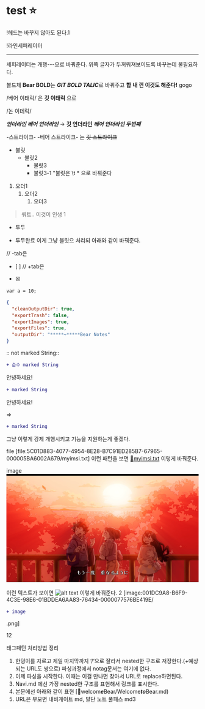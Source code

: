 # test ⭐️
!헤드는 바꾸지 않아도 된다.1

!라인세퍼레이터


---
세퍼레이터는 개행---으로 바꿔준다. 위쪽 글자가 두꺼워져보이도록 바꾸는데 불필요하다.

볼드체
**Bear BOLD**는 ***GIT BOLD TALIC***로 바꿔주고
**합**
**내 껀 이것도 해준다!** gogo

/베어 이태릭/ 은
**깃 이태릭** 으로

/논
이테릭/

***언더라인***
***베어 언더라인*** → ****깃 언더라인**** ***베어 언더라인 두번째***

-스트라이크-
-베어 스트라이크- 는  ~~깃 스트라이크~~

* 불릿
	* 불릿2
		* 불릿3
		* 불릿3-1
"불릿은 \t * 으로 바꿔준다

1. 오더1
	1. 오더2
		1. 오더3

> 쿼트.. 이것이 인생
1
- 투두
+ 투두완료
이게 그냥 블릿으 처리되 아래와 같이 바꿔준다.

// -tab은
- [ ]
// +tab은
- [x]


`var a = 10;`


```json
{
  "cleanOutputDir": true,
  "exportTrash": false,
  "exportImages": true,
  "exportFiles": true,
  "outputDir": "*****~*****Bear Notes"
}
```

:: not marked String::
```diff
+ 순수 marked String
```

안녕하세요! 
```diff
+ marked String
```
 안녕하세요!

=>
```diff
+ marked String
```
그냥 이렇게 강제 개행시키고 기능을 지원하는게 좋겠다.

file
[file:5C01D883-4077-4954-8E28-B7C91ED285B7-67965-000005BA6002A679/myimsi.txt]
이런 패턴을 보면
[💾myimsi.txt](https://github.com/PlayGround/master/files/myimsi.txt)
이렇게 바꿔준다.


image
![](../../BearImages/C9BC8F82-6A30-4165-B911-55C63AC4718E-76434-0000075928935A8B/Screen_Shot_2022-07-03_at_7.47.50.png)

이런 텍스트가 보이면
![alt text](image*****s*****Pro.jpg)
이렇게 바꿔준다.
2
[image:001DC9A8-B6F9-4C3E-98E6-01BDDEA6AA83-76434-0000077576BE419E/
```diff
+ image
```
.png]

12

태그패턴 처리방법 정리
<!-- #test/welcome -->
1) 한덩이를 자르고 제일 마지막까지 ‘/‘으로 잘라서 nested한 구조로 저장한다.(+예상되는 URL도 쌍으로) 파싱과정에서 notag문서는 여기에 없다.
2) 이제 파싱을 시작한다. 이때는 이걸 만나면 찾아서 URL로 replace하면된다.
3) Navi.md 에선 가장 nested한 구조를 표현해서 링크를 표시한다.
4) 본문에선 아래와 같이 표현
[🔗welcom*****e*****Bear/Welcome***to***Bear.md)
4) URL은 부모면 내비게이트 md, 말단 노트 풀패스 md3

<!-- {BearID:C026DB37-57BB-4D63-B26D-BF8F5AD21A84-67965-000005B4CA4ACA15} -->

